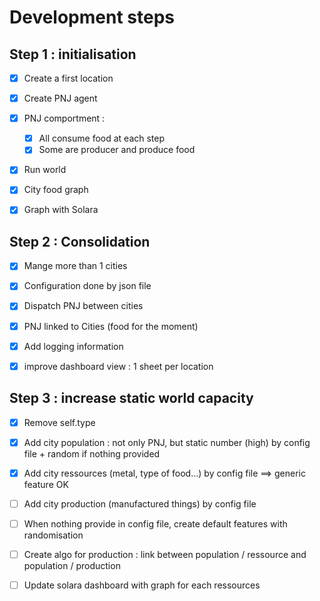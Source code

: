 # Development steps


## Step 1 : initialisation


- [x] Create a first location
- [x] Create PNJ agent
- [x] PNJ comportment :
  - [x] All consume food at each step
  - [x] Some are producer and produce food
- [x] Run world
- [x] City food graph
- [x] Graph with Solara


## Step 2 : Consolidation

- [x] Mange more than 1 cities
- [x] Configuration done by json file
- [x] Dispatch PNJ between cities
- [x] PNJ linked to Cities (food for the moment)
- [x] Add logging information
- [x] improve dashboard view : 1 sheet per location


## Step 3 : increase static world capacity

- [x] Remove self.type
- [x] Add city population : not only PNJ, but static number (high) by config file + random if nothing provided
- [x] Add city ressources (metal, type of food…) by config file ==> generic feature OK
- [ ] Add city production (manufactured things) by config file
- [ ] When nothing provide in config file, create default features with randomisation
- [ ] Create algo for production : link between population / ressource and population / production
- [ ] Update solara dashboard with graph for each ressources



